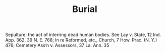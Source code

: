 ---
title: Burial
letter: B
permalink: "/definitions/bld-burial.html"
body: Sepulture; the act of interring dead human bodies. See Lay v. State, 12 Ind.
  App. 362, 39 N. E. 768; In re Reformed, etc., Church, 7 How. Prac. (N. Y.) 476;
  Cemetery Ass’n v. Assessors, 37 La. Ann. 35
published_at: '2018-07-07'
source: Black's Law Dictionary 2nd Ed (1910)
layout: post
---